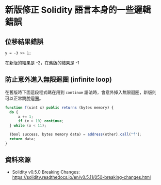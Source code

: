 # 新版修正 Solidity 語言本身的一些邏輯錯誤

## 位移結果錯誤

```
y = -3 >> 1;
```

在新版的結果是 -2，在舊版的結果是 -1

## 防止意外進入無限迴圈 (infinite loop)

在舊版時下面這段程式碼在用到 `continue` 語法時，會意外掉入無限迴圈，新版則可以正常跳脫迴圈。

```js
function f(uint x) public returns (bytes memory) {
  do {
      x += 1;
      if (x > 10) continue;
  } while (x < 11);

  (bool success, bytes memory data) = address(other).call("f");
  return data;
}
```

## 資料來源

- Solidity v0.5.0 Breaking Changes: <https://solidity.readthedocs.io/en/v0.5.11/050-breaking-changes.html>
